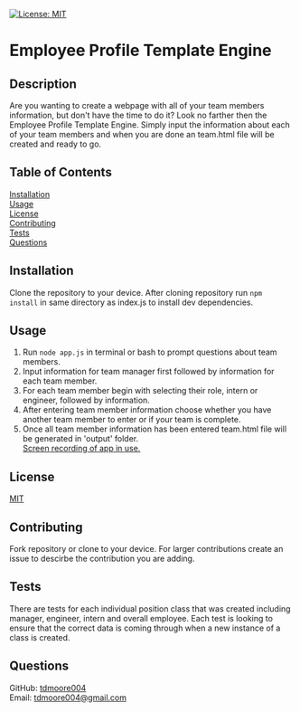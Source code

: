 [![License: MIT](https://img.shields.io/badge/License-MIT-yellow.svg)](https://choosealicense.com/licenses/mit/)
# Employee Profile Template Engine

## Description

Are you wanting to create a webpage with all of your team members information, but don't have the time to do it? Look no farther then the Employee Profile Template Engine. Simply input the information about each of your team members and when you are done an team.html file will be created and ready to go.

## Table of Contents

[Installation](##installation)  
[Usage](##usage)  
[License](##license)  
[Contributing](##contributing)  
[Tests](##tests)  
[Questions](##questions)  

## Installation

Clone the repository to your device. After cloning repository run ```npm install``` in same directory as index.js to install dev dependencies.

## Usage

1. Run ```node app.js``` in terminal or bash to prompt questions about team members.
2. Input information for team manager first followed by information for each team member.
3. For each team member begin with selecting their role, intern or engineer, followed by information.
4. After entering team member information choose whether you have another team member to enter or if your team is complete.
5. Once all team member information has been entered team.html file will be generated in 'output' folder.  
[Screen recording of app in use.](https://drive.google.com/file/d/1sZVbn8iQj1ZpBMN99HEiPSDNetDKRFD4/view)

## License

[MIT](https://choosealicense.com/licenses/mit/)

## Contributing

Fork repository or clone to your device. For larger contributions create an issue to descirbe the contribution you are adding.

## Tests

There are tests for each individual position class that was created including manager, engineer, intern and overall employee. Each test is looking to ensure that the correct data is coming through when a new instance of a class is created.

## Questions

GitHub: [tdmoore004](https://github.com/tdmoore004)  
Email: [tdmoore004@gmail.com](mailto:tdmoore004@gmail.com)